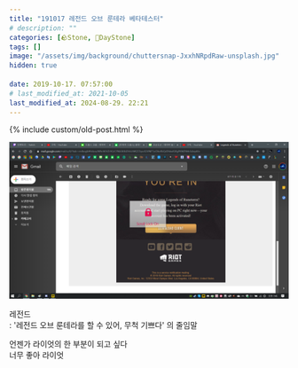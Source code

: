 ```yaml
---
title: "191017 레전드 오브 룬테라 베타테스터"
# description: ""
categories: [🪨Stone, 🌱DayStone]
tags: []
image: "/assets/img/background/chuttersnap-JxxhNRpdRaw-unsplash.jpg"
hidden: true

date: 2019-10-17. 07:57:00
# last_modified_at: 2021-10-05
last_modified_at: 2024-08-29. 22:21
---
```


{% include custom/old-post.html %}

![0000](/assets/img/post/2019/191017_0000.png)

레전드  
: '레전드 오브 룬테라를 할 수 있어, 무척 기쁘다' 의 줄임말  

언젠가 라이엇의 한 부분이 되고 싶다  
너무 좋아 라이엇  
